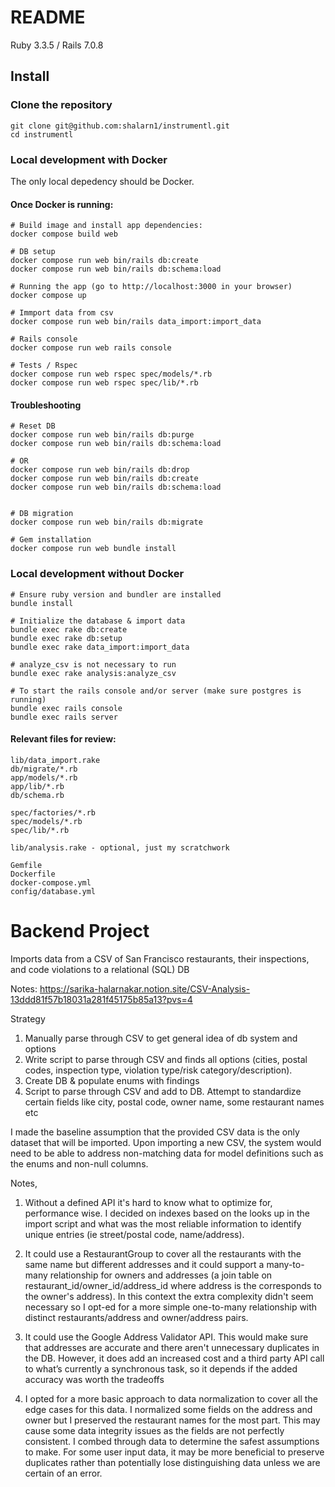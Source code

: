 # README

Ruby 3.3.5 / Rails 7.0.8

## Install

### Clone the repository
```shell
git clone git@github.com:shalarn1/instrumentl.git
cd instrumentl
```
### Local development with Docker

The only local depedency should be Docker.

#### Once Docker is running:
```shell
# Build image and install app dependencies:
docker compose build web

# DB setup
docker compose run web bin/rails db:create
docker compose run web bin/rails db:schema:load

# Running the app (go to http://localhost:3000 in your browser)
docker compose up

# Immport data from csv
docker compose run web bin/rails data_import:import_data

# Rails console
docker compose run web rails console

# Tests / Rspec
docker compose run web rspec spec/models/*.rb
docker compose run web rspec spec/lib/*.rb
```

#### Troubleshooting
```shell
# Reset DB
docker compose run web bin/rails db:purge
docker compose run web bin/rails db:schema:load

# OR
docker compose run web bin/rails db:drop
docker compose run web bin/rails db:create
docker compose run web bin/rails db:schema:load


# DB migration
docker compose run web bin/rails db:migrate

# Gem installation
docker compose run web bundle install
```

### Local development without Docker
```shell
# Ensure ruby version and bundler are installed
bundle install

# Initialize the database & import data
bundle exec rake db:create
bundle exec rake db:setup
bundle exec rake data_import:import_data

# analyze_csv is not necessary to run
bundle exec rake analysis:analyze_csv

# To start the rails console and/or server (make sure postgres is running)
bundle exec rails console
bundle exec rails server
```

#### Relevant files for review:
```shell
lib/data_import.rake
db/migrate/*.rb
app/models/*.rb
app/lib/*.rb
db/schema.rb

spec/factories/*.rb
spec/models/*.rb
spec/lib/*.rb

lib/analysis.rake - optional, just my scratchwork

Gemfile
Dockerfile
docker-compose.yml
config/database.yml
```

# Backend Project

Imports data from a CSV of San Francisco restaurants, their inspections, and code violations to a relational (SQL) DB

Notes:
https://sarika-halarnakar.notion.site/CSV-Analysis-13ddd81f57b18031a281f45175b85a13?pvs=4

Strategy
1. Manually parse through CSV to get general idea of db system and options
2. Write script to parse through CSV and finds all options (cities, postal codes, inspection type, violation type/risk category/description).
3. Create DB & populate enums with findings
4. Script to parse through CSV and add to DB. Attempt to standardize certain fields like city, postal code, owner name, some restaurant names etc

I made the baseline assumption that the provided CSV data is the only dataset that will be imported. Upon importing a new CSV, the system would need to be able to address non-matching data for model definitions such as the enums and non-null columns.

Notes, 

1) Without a defined API it's hard to know what to optimize for, performance wise. I decided on indexes based on the looks up in the import script and what was the most reliable information to identify unique entries (ie street/postal code, name/address).

2) It could use a RestaurantGroup to cover all the restaurants with the same name but different addresses and it could support a many-to-many relationship for owners and addresses (a join table on restaurant_id/owner_id/address_id where address is the corresponds to the owner's address). In this context the extra complexity didn't seem necessary so I opt-ed for a more simple one-to-many relationship with distinct restaurants/address and owner/address pairs. 

3) It could use the Google Address Validator API. This would make sure that addresses are accurate and there aren't unnecessary duplicates in the DB. However, it does add an increased cost and a third party API call to what’s currently a synchronous task, so it depends if the added accuracy was worth the tradeoffs

4) I opted for a more basic approach to data normalization to cover all the edge cases for this data. I normalized some fields on the address and owner but I preserved the restaurant names for the most part. This may cause some data integrity issues as the fields are not perfectly consistent. I combed through data to determine the safest assumptions to make. For some user input data, it may be more beneficial to preserve duplicates rather than potentially lose distinguishing data unless we are certain of an error.



